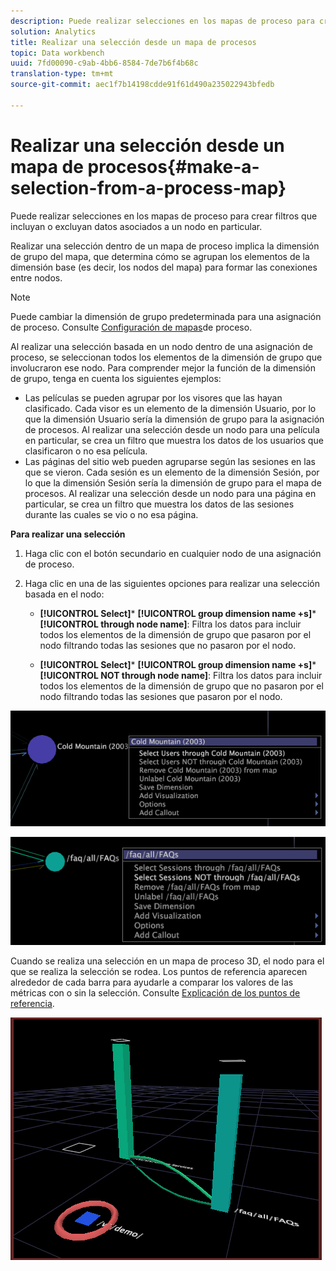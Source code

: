 ```yaml
---
description: Puede realizar selecciones en los mapas de proceso para crear filtros que incluyan o excluyan datos asociados a un nodo en particular.
solution: Analytics
title: Realizar una selección desde un mapa de procesos
topic: Data workbench
uuid: 7fd00090-c9ab-4bb6-8584-7de7b6f4b68c
translation-type: tm+mt
source-git-commit: aec1f7b14198cdde91f61d490a235022943bfedb

---
```



# Realizar una selección desde un mapa de procesos{#make-a-selection-from-a-process-map}

Puede realizar selecciones en los mapas de proceso para crear filtros que incluyan o excluyan datos asociados a un nodo en particular.

Realizar una selección dentro de un mapa de proceso implica la dimensión de grupo del mapa, que determina cómo se agrupan los elementos de la dimensión base (es decir, los nodos del mapa) para formar las conexiones entre nodos.

>[!NOTE]
>
>Puede cambiar la dimensión de grupo predeterminada para una asignación de proceso. Consulte [Configuración de mapas](../../../../home/c-get-started/c-intf-anlys-ftrs/t-config-proc-maps.md#task-4a95730b18a14bc790a77c013832b2d6)de proceso.

Al realizar una selección basada en un nodo dentro de una asignación de proceso, se seleccionan todos los elementos de la dimensión de grupo que involucraron ese nodo. Para comprender mejor la función de la dimensión de grupo, tenga en cuenta los siguientes ejemplos:

* Las películas se pueden agrupar por los visores que las hayan clasificado. Cada visor es un elemento de la dimensión Usuario, por lo que la dimensión Usuario sería la dimensión de grupo para la asignación de procesos. Al realizar una selección desde un nodo para una película en particular, se crea un filtro que muestra los datos de los usuarios que clasificaron o no esa película.
* Las páginas del sitio web pueden agruparse según las sesiones en las que se vieron. Cada sesión es un elemento de la dimensión Sesión, por lo que la dimensión Sesión sería la dimensión de grupo para el mapa de procesos. Al realizar una selección desde un nodo para una página en particular, se crea un filtro que muestra los datos de las sesiones durante las cuales se vio o no esa página.

**Para realizar una selección**

1. Haga clic con el botón secundario en cualquier nodo de una asignación de proceso.
1. Haga clic en una de las siguientes opciones para realizar una selección basada en el nodo:

   * **[!UICONTROL Select]*** **[!UICONTROL group dimension name +s]*** **[!UICONTROL through node name]**: Filtra los datos para incluir todos los elementos de la dimensión de grupo que pasaron por el nodo filtrando todas las sesiones que no pasaron por el nodo.

   * **[!UICONTROL Select]*** **[!UICONTROL group dimension name +s]*** **[!UICONTROL NOT through node name]**: Filtra los datos para incluir todos los elementos de la dimensión de grupo que no pasaron por el nodo filtrando todas las sesiones que pasaron por el nodo.

![](assets/vis_2DProcessMap_Selections_Movie.png)

![](assets/vis_2DProcessMap_Selections_Page.png)

Cuando se realiza una selección en un mapa de proceso 3D, el nodo para el que se realiza la selección se rodea. Los puntos de referencia aparecen alrededor de cada barra para ayudarle a comparar los valores de las métricas con o sin la selección. Consulte [Explicación de los puntos de referencia](../../../../home/c-get-started/c-vis/c-ustd-benchmks.md#concept-c7b0f4102e92458096f8c4765cbe2914).

![](assets/vis_3DProcessMap_Selection.png)

